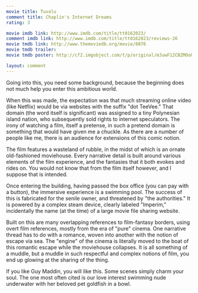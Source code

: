 ```yaml
---
movie title: Tuvalu
comment title: Chaplin's Internet Dreams
rating: 3

movie imdb link: http://www.imdb.com/title/tt0162023/
comment imdb link: http://www.imdb.com/title/tt0162023/reviews-26
movie tmdb link: http://www.themoviedb.org/movie/8076
movie tmdb trailer: 
movie tmdb poster: http://cf2.imgobject.com/t/p/original/mJuwF12CBZMOoU1rq3Dc0woHvIg.jpg

layout: comment
---
```


Going into this, you need some background, because the beginning does not much help you enter this ambitious world. 

When this was made, the expectation was that much streaming online video (like Netflix) would be via websites with the suffix "dot TeeVee." That domain (the word itself is significant) was assigned to a tiny Polynesian island nation, who subsequently sold rights to internet speculators. The irony of watching a film, itself a pretense, in such a pretend domain is something that would have given me a chuckle. As there are a number of people like me, there is an audience for extensions of this comic notion.

The film features a wasteland of rubble, in the midst of which is an ornate old-fashioned moviehouse. Every narrative detail is built around various elements of the film experience, and the fantasies that it both evokes and rides on. You would not know that from the film itself however, and I suppose that is intended.

Once entering the building, having passed the box office (you can pay with a button), the immersive experience is a swimming pool. The success of this is fabricated for the senile owner, and threatened by "the authorities." It is powered by a complex steam device, clearly labeled "Imperim," incidentally the name (at the time) of a large movie file sharing website.

Built on this are many overlapping references to film-fantasy borders, using overt film references, mostly from the era of "pure" cinema. One narrative thread has to do with a romance, woven into another with the notion of escape via sea. The "engine" of the cinema is literally moved to the boat of this romantic escape while the moviehouse collapses. It is all something of a muddle, but a muddle in such respectful and complex notions of film, you end up glowing at the sharing of the thing.

If you like Guy Maddin, you will like this. Some scenes simply charm your soul. The one most often cited is our love interest swimming nude underwater with her beloved pet goldfish in a bowl.